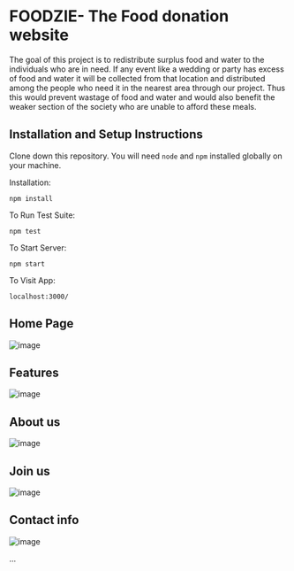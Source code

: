 # FOODZIE- The Food donation website

The goal of this project is to redistribute surplus food and water to the individuals who are in need. If any event like a wedding or party has excess of food and water it will be collected from that location and distributed among the people who need it in the nearest area through our project. Thus this would prevent wastage of food and water and would also benefit the weaker section of the society who are unable to afford these meals.

## Installation and Setup Instructions

Clone down this repository. You will need `node` and `npm` installed globally on your machine.  

Installation:

`npm install`  

To Run Test Suite:  

`npm test`  

To Start Server:

`npm start`  

To Visit App:

`localhost:3000/`  

## Home Page
![image](https://user-images.githubusercontent.com/122197021/218319476-47ff2d76-efc8-4d0b-9deb-f2dd1c2bd42c.png)

## Features
![image](https://user-images.githubusercontent.com/122197021/218319570-bb89af36-4f71-4ccf-9b3f-d6528d05ab0a.png)

## About us
![image](https://user-images.githubusercontent.com/122197021/218319613-44092d3c-a0f9-4a34-9a70-76f79418e114.png)

## Join us
![image](https://user-images.githubusercontent.com/122197021/218319664-b1ab6e4c-c7f9-4d77-a35a-d2d32801e3b3.png)

## Contact info
![image](https://user-images.githubusercontent.com/122197021/218319867-ec836f22-0f89-4f5a-beea-e638a00785ea.png)

...

